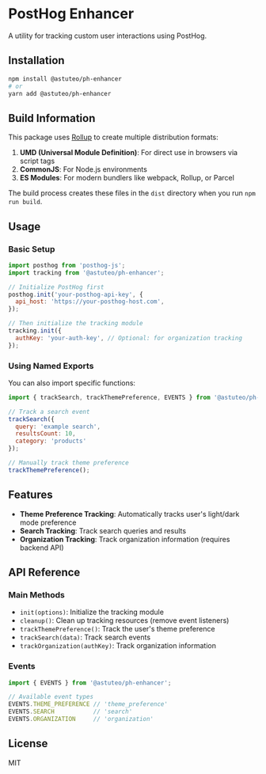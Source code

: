 # PostHog Enhancer

A utility for tracking custom user interactions using PostHog.

## Installation

```bash
npm install @astuteo/ph-enhancer
# or
yarn add @astuteo/ph-enhancer
```

## Build Information

This package uses [Rollup](https://rollupjs.org/) to create multiple distribution formats:

1. **UMD (Universal Module Definition)**: For direct use in browsers via script tags
2. **CommonJS**: For Node.js environments
3. **ES Modules**: For modern bundlers like webpack, Rollup, or Parcel

The build process creates these files in the `dist` directory when you run `npm run build`.

## Usage

### Basic Setup

```javascript
import posthog from 'posthog-js';
import tracking from '@astuteo/ph-enhancer';

// Initialize PostHog first
posthog.init('your-posthog-api-key', {
  api_host: 'https://your-posthog-host.com',
});

// Then initialize the tracking module
tracking.init({
  authKey: 'your-auth-key', // Optional: for organization tracking
});
```

### Using Named Exports

You can also import specific functions:

```javascript
import { trackSearch, trackThemePreference, EVENTS } from '@astuteo/ph-enhancer';

// Track a search event
trackSearch({
  query: 'example search',
  resultsCount: 10,
  category: 'products'
});

// Manually track theme preference
trackThemePreference();
```

## Features

- **Theme Preference Tracking**: Automatically tracks user's light/dark mode preference
- **Search Tracking**: Track search queries and results
- **Organization Tracking**: Track organization information (requires backend API)

## API Reference

### Main Methods

- `init(options)`: Initialize the tracking module
- `cleanup()`: Clean up tracking resources (remove event listeners)
- `trackThemePreference()`: Track the user's theme preference
- `trackSearch(data)`: Track search events
- `trackOrganization(authKey)`: Track organization information

### Events

```javascript
import { EVENTS } from '@astuteo/ph-enhancer';

// Available event types
EVENTS.THEME_PREFERENCE // 'theme_preference'
EVENTS.SEARCH           // 'search'
EVENTS.ORGANIZATION     // 'organization'
```

## License

MIT
